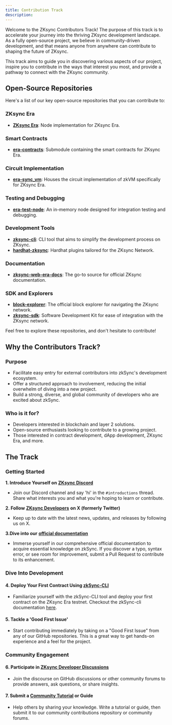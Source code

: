 ```yaml
---
title: Contribution Track
description:
---
```


Welcome to the ZKsync Contributors Track! The purpose of this track is to accelerate your journey into the thriving ZKsync development
landscape. As a fully open-source project, we
believe in community-driven development, and that means anyone from anywhere can contribute to shaping the future of ZKsync.

This track aims to guide you in discovering various aspects of our project, inspire you to
contribute in the ways that interest you most, and provide a pathway to connect with the ZKsync community.

## Open-Source Repositories

Here's a list of our key open-source repositories that you can contribute to:

### ZKsync Era

- [**ZKsync Era**](https://github.com/matter-labs/zksync-era): Node implementation for ZKsync Era.

### Smart Contracts

- [**era-contracts**](https://github.com/matter-labs/era-contracts): Submodule containing the smart contracts for ZKsync Era.

### Circuit Implementation

- [**era-sync_vm**](https://github.com/matter-labs/era-sync_vm): Houses the circuit implementation of zkVM specifically for ZKsync Era.

### Testing and Debugging

- [**era-test-node**](https://github.com/matter-labs/era-test-node): An in-memory node designed for integration testing and debugging.

### Development Tools

- [**zksync-cli**](https://github.com/matter-labs/zksync-cli): CLI tool that aims to simplify the development process on ZKsync.
- [**hardhat-zksync**](https://github.com/matter-labs/hardhat-zksync): Hardhat plugins tailored for the ZKsync Network.

### Documentation

- [**zksync-web-era-docs**](https://github.com/matter-labs/zksync-web-era-docs): The go-to source for official ZKsync documentation.

### SDK and Explorers

- [**block-explorer**](https://github.com/matter-labs/block-explorer): The official block explorer for navigating the ZKsync network.
- [**zksync-sdk**](https://github.com/zksync-sdk): Software Development Kit for ease of integration with the ZKsync network.

Feel free to explore these repositories, and don't hesitate to contribute!

## Why the Contributors Track?

### Purpose

- Facilitate easy entry for external contributors into zkSync's development ecosystem.
- Offer a structured approach to involvement, reducing the initial overwhelm of diving into a new project.
- Build a strong, diverse, and global community of developers who are excited about zkSync.

### Who is it for?

- Developers interested in blockchain and layer 2 solutions.
- Open-source enthusiasts looking to contribute to a growing project.
- Those interested in contract development, dApp development, ZKsync Era, and more.

## The Track

### Getting Started

**1. Introduce Yourself on** [**ZKsync Discord**](https://discord.com/invite/QKSsp7tC2x)

- Join our Discord channel and say 'hi' in the `#introductions` thread. Share what interests you and what you're hoping to learn or contribute.

**2. Follow** [**ZKsync Developers**](https://twitter.com/zkSyncDevs) **on X (formerly Twitter)**

- Keep up to date with the latest news, updates, and releases by following us on X.

**3.Dive into our** [**official documentation**](../../)

- Immerse yourself in our comprehensive official documentation to acquire essential knowledge on zkSync. If you discover a typo, syntax error, or
see room for improvement, submit a Pull Request to contribute to its enhancement.

### Dive Into Development

#### 4. Deploy Your First Contract Using [**zkSync-CLI**](https://github.com/matter-labs/zksync-cli)

- Familiarize yourself with the zkSync-CLI tool and deploy your first contract on the ZKsync Era testnet. Checkout the zkSync-cli documentation [here](../40.tooling/10.zksync-cli/00.index.md).

#### 5. Tackle a 'Good First Issue'

- Start contributing immediately by taking on a "Good First Issue" from any of our GitHub repositories. This is a great way to get hands-on
experience and a feel for the project.

### Community Engagement

#### 6. Participate in [ZKsync Developer Discussions](https://github.com/zkSync-Community-Hub/zkync-developers/discussions)

- Join the discourse on GitHub discussions or other community forums to provide answers, ask questions, or share insights.

#### 7. Submit a [Community Tutorial](https://github.com/zkSync-Community-Hub/tutorials) or Guide

- Help others by sharing your knowledge. Write a tutorial or guide, then submit it to our community contributions repository or community forums.
